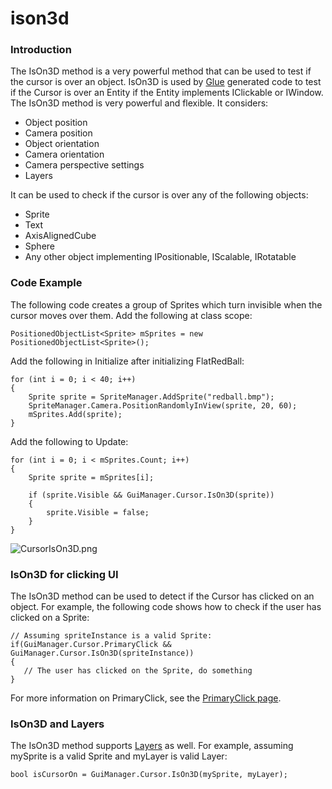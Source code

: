 # ison3d

### Introduction

The IsOn3D method is a very powerful method that can be used to test if the cursor is over an object. IsOn3D is used by [Glue](../../../../../frb/docs/index.php) generated code to test if the Cursor is over an Entity if the Entity implements IClickable or IWindow. The IsOn3D method is very powerful and flexible. It considers:

* Object position
* Camera position
* Object orientation
* Camera orientation
* Camera perspective settings
* Layers

It can be used to check if the cursor is over any of the following objects:

* Sprite
* Text
* AxisAlignedCube
* Sphere
* Any other object implementing IPositionable, IScalable, IRotatable

### Code Example

The following code creates a group of Sprites which turn invisible when the cursor moves over them. Add the following at class scope:

```
PositionedObjectList<Sprite> mSprites = new PositionedObjectList<Sprite>();
```

Add the following in Initialize after initializing FlatRedBall:

```
for (int i = 0; i < 40; i++)
{
    Sprite sprite = SpriteManager.AddSprite("redball.bmp");
    SpriteManager.Camera.PositionRandomlyInView(sprite, 20, 60);
    mSprites.Add(sprite);
}
```

Add the following to Update:

```
for (int i = 0; i < mSprites.Count; i++)
{
    Sprite sprite = mSprites[i];

    if (sprite.Visible && GuiManager.Cursor.IsOn3D(sprite))
    {
        sprite.Visible = false;
    }
}
```

![CursorIsOn3D.png](../../../../../media/migrated_media-CursorIsOn3D.png)

### IsOn3D for clicking UI

The IsOn3D method can be used to detect if the Cursor has clicked on an object. For example, the following code shows how to check if the user has clicked on a Sprite:

```
// Assuming spriteInstance is a valid Sprite:
if(GuiManager.Cursor.PrimaryClick && GuiManager.Cursor.IsOn3D(spriteInstance))
{
   // The user has clicked on the Sprite, do something
}
```

For more information on PrimaryClick, see the [PrimaryClick page](../../../../../frb/docs/index.php).

### IsOn3D and Layers

The IsOn3D method supports [Layers](../../../../../frb/docs/index.php) as well. For example, assuming mySprite is a valid Sprite and myLayer is valid Layer:

```
bool isCursorOn = GuiManager.Cursor.IsOn3D(mySprite, myLayer);
```
